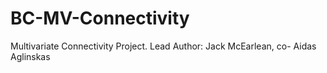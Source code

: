 # BC-MV-Connectivity
 Multivariate Connectivity Project. Lead Author: Jack McEarlean, co- Aidas Aglinskas


